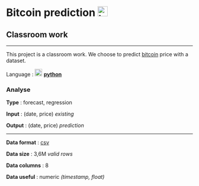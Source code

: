 
# Bitcoin prediction <img src="https://upload.wikimedia.org/wikipedia/commons/4/46/Bitcoin.svg" alt="bitcoin" width="27"/>

## Classroom work 

---



This project is a classroom work. We choose to predict [bitcoin](https://bitcoin.org/) price with a dataset.

Language : <img src="https://upload.wikimedia.org/wikipedia/commons/c/c3/Python-logo-notext.svg" alt="python" width="20"/>  **[python](https://www.python.org/)** 

### Analyse

**Type** : forecast, regression

**Input** : (date, price) *existing*

**Output** : (date, price) *prediction*

---

**Data format** : [csv](https://en.wikipedia.org/wiki/Comma-separated_values)

**Data size** : 3,6M *valid rows*

**Data columns** : 8

**Data useful** : numeric *(timestamp, float)*